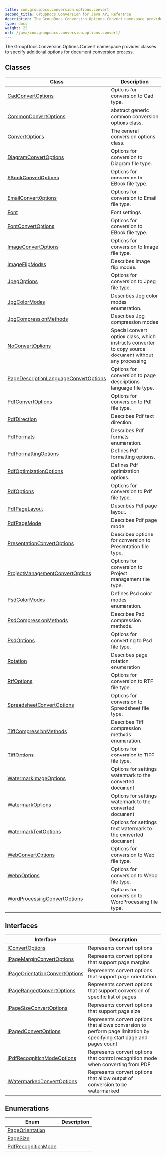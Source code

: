 ```yaml
---
title: com.groupdocs.conversion.options.convert
second_title: GroupDocs.Conversion for Java API Reference
description: The GroupDocs.Conversion.Options.Convert namespace provides classes to specify additional options for document conversion process.
type: docs
weight: 22
url: /java/com.groupdocs.conversion.options.convert/
---
```


The GroupDocs.Conversion.Options.Convert namespace provides classes to specify additional options for document conversion process.


## Classes

| Class | Description |
| --- | --- |
| [CadConvertOptions](../com.groupdocs.conversion.options.convert/cadconvertoptions) | Options for conversion to Cad type. |
| [CommonConvertOptions<TFileType>](../com.groupdocs.conversion.options.convert/commonconvertoptions) | abstract generic common conversion options class. |
| [ConvertOptions<TFileType>](../com.groupdocs.conversion.options.convert/convertoptions) | The general conversion options class. |
| [DiagramConvertOptions](../com.groupdocs.conversion.options.convert/diagramconvertoptions) | Options for conversion to Diagram file type. |
| [EBookConvertOptions](../com.groupdocs.conversion.options.convert/ebookconvertoptions) | Options for conversion to EBook file type. |
| [EmailConvertOptions](../com.groupdocs.conversion.options.convert/emailconvertoptions) | Options for conversion to Email file type. |
| [Font](../com.groupdocs.conversion.options.convert/font) | Font settings |
| [FontConvertOptions](../com.groupdocs.conversion.options.convert/fontconvertoptions) | Options for conversion to EBook file type. |
| [ImageConvertOptions](../com.groupdocs.conversion.options.convert/imageconvertoptions) | Options for conversion to Image file type. |
| [ImageFlipModes](../com.groupdocs.conversion.options.convert/imageflipmodes) | Describes image flip modes. |
| [JpegOptions](../com.groupdocs.conversion.options.convert/jpegoptions) | Options for conversion to Jpeg file type. |
| [JpgColorModes](../com.groupdocs.conversion.options.convert/jpgcolormodes) | Describes Jpg color modes enumeration. |
| [JpgCompressionMethods](../com.groupdocs.conversion.options.convert/jpgcompressionmethods) | Describes Jpg compression modes |
| [NoConvertOptions](../com.groupdocs.conversion.options.convert/noconvertoptions) | Special convert option class, which instructs converter to copy source document without any processing |
| [PageDescriptionLanguageConvertOptions](../com.groupdocs.conversion.options.convert/pagedescriptionlanguageconvertoptions) | Options for conversion to page descriptions language file type. |
| [PdfConvertOptions](../com.groupdocs.conversion.options.convert/pdfconvertoptions) | Options for conversion to Pdf file type. |
| [PdfDirection](../com.groupdocs.conversion.options.convert/pdfdirection) | Describes Pdf text direction. |
| [PdfFormats](../com.groupdocs.conversion.options.convert/pdfformats) | Describes Pdf formats enumeration. |
| [PdfFormattingOptions](../com.groupdocs.conversion.options.convert/pdfformattingoptions) | Defines Pdf formatting options. |
| [PdfOptimizationOptions](../com.groupdocs.conversion.options.convert/pdfoptimizationoptions) | Defines Pdf optimization options. |
| [PdfOptions](../com.groupdocs.conversion.options.convert/pdfoptions) | Options for conversion to Pdf file type. |
| [PdfPageLayout](../com.groupdocs.conversion.options.convert/pdfpagelayout) | Describes Pdf page layout. |
| [PdfPageMode](../com.groupdocs.conversion.options.convert/pdfpagemode) | Describes Pdf page mode |
| [PresentationConvertOptions](../com.groupdocs.conversion.options.convert/presentationconvertoptions) | Describes options for conversion to Presentation file type. |
| [ProjectManagementConvertOptions](../com.groupdocs.conversion.options.convert/projectmanagementconvertoptions) | Options for conversion to Project management file type. |
| [PsdColorModes](../com.groupdocs.conversion.options.convert/psdcolormodes) | Defines Psd color modes enumeration. |
| [PsdCompressionMethods](../com.groupdocs.conversion.options.convert/psdcompressionmethods) | Describes Psd compression methods. |
| [PsdOptions](../com.groupdocs.conversion.options.convert/psdoptions) | Options for converting to Psd file type. |
| [Rotation](../com.groupdocs.conversion.options.convert/rotation) | Describes page rotation enumeration |
| [RtfOptions](../com.groupdocs.conversion.options.convert/rtfoptions) | Options for conversion to RTF file type. |
| [SpreadsheetConvertOptions](../com.groupdocs.conversion.options.convert/spreadsheetconvertoptions) | Options for conversion to Spreadsheet file type. |
| [TiffCompressionMethods](../com.groupdocs.conversion.options.convert/tiffcompressionmethods) | Describes Tiff compression methods enumeration. |
| [TiffOptions](../com.groupdocs.conversion.options.convert/tiffoptions) | Options for conversion to TIFF file type. |
| [WatermarkImageOptions](../com.groupdocs.conversion.options.convert/watermarkimageoptions) | Options for settings watermark to the converted document |
| [WatermarkOptions](../com.groupdocs.conversion.options.convert/watermarkoptions) | Options for settings watermark to the converted document |
| [WatermarkTextOptions](../com.groupdocs.conversion.options.convert/watermarktextoptions) | Options for settings text watermark to the converted document |
| [WebConvertOptions](../com.groupdocs.conversion.options.convert/webconvertoptions) | Options for conversion to Web file type. |
| [WebpOptions](../com.groupdocs.conversion.options.convert/webpoptions) | Options for conversion to Webp file type. |
| [WordProcessingConvertOptions](../com.groupdocs.conversion.options.convert/wordprocessingconvertoptions) | Options for conversion to WordProcessing file type. |

## Interfaces

| Interface | Description |
| --- | --- |
| [IConvertOptions](../com.groupdocs.conversion.options.convert/iconvertoptions) | Represents convert options |
| [IPageMarginConvertOptions](../com.groupdocs.conversion.options.convert/ipagemarginconvertoptions) | Represents convert options that support page margins |
| [IPageOrientationConvertOptions](../com.groupdocs.conversion.options.convert/ipageorientationconvertoptions) | Represents convert options that support page orientation |
| [IPageRangedConvertOptions](../com.groupdocs.conversion.options.convert/ipagerangedconvertoptions) | Represents convert options that support conversion of specific list of pages |
| [IPageSizeConvertOptions](../com.groupdocs.conversion.options.convert/ipagesizeconvertoptions) | Represents convert options that support page size |
| [IPagedConvertOptions](../com.groupdocs.conversion.options.convert/ipagedconvertoptions) | Represents convert options that allows conversion to perform page limitation by specifying start page and pages count |
| [IPdfRecognitionModeOptions](../com.groupdocs.conversion.options.convert/ipdfrecognitionmodeoptions) | Represents convert options that control recognition mode when converting from PDF |
| [IWatermarkedConvertOptions](../com.groupdocs.conversion.options.convert/iwatermarkedconvertoptions) | Represents convert options that allow output of conversion to be watermarked |

## Enumerations

| Enum | Description |
| --- | --- |
| [PageOrientation](../com.groupdocs.conversion.options.convert/pageorientation) |  |
| [PageSize](../com.groupdocs.conversion.options.convert/pagesize) |  |
| [PdfRecognitionMode](../com.groupdocs.conversion.options.convert/pdfrecognitionmode) |  |
